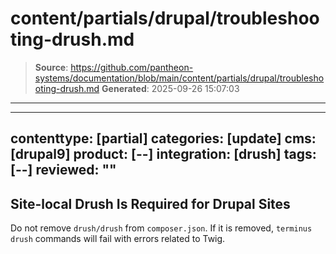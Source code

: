 # content/partials/drupal/troubleshooting-drush.md

> **Source**: https://github.com/pantheon-systems/documentation/blob/main/content/partials/drupal/troubleshooting-drush.md
> **Generated**: 2025-09-26 15:07:03

---

---
contenttype: [partial]
categories: [update]
cms: [drupal9]
product: [--]
integration: [drush]
tags: [--]
reviewed: ""
---

## Site-local Drush Is Required for Drupal Sites

Do not remove `drush/drush` from `composer.json`. If it is removed, `terminus drush` commands will fail with errors related to Twig.

